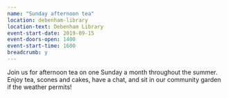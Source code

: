 ```yaml
---
name: "Sunday afternoon tea"
location: debenham-library
location-text: Debenham Library
event-start-date: 2019-09-15
event-doors-open: 1400
event-start-time: 1600
breadcrumb: y
---
```


Join us for afternoon tea on one Sunday a month throughout the summer. Enjoy tea, scones and cakes, have a chat, and sit in our community garden if the weather permits!
